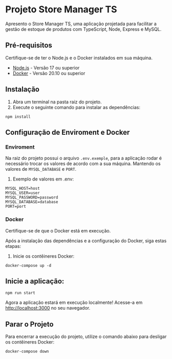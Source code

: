 # Projeto Store Manager TS

Apresento o Store Manager TS, uma aplicação projetada para facilitar a gestão de estoque de produtos com TypeScript, Node, Express e MySQL.

## Pré-requisitos

Certifique-se de ter o Node.js e o Docker instalados em sua máquina.

- [Node.js](https://nodejs.org/) - Versão 17 ou superior
- [Docker](https://www.docker.com/) - Versão 20.10 ou superior

## Instalação

1. Abra um terminal na pasta raiz do projeto.
2. Execute o seguinte comando para instalar as dependências:

`npm install`

## Configuração de Enviroment e Docker

### Enviroment

Na raiz do projeto possui o arquivo `.env.exemple`, para a aplicação rodar é necessário trocar os valores de acordo com a sua máquina. Mantendo os valores de `MYSQL_DATABASE` e `PORT`.

1. Exemplo de valores em .env:

```
MYSQL_HOST=host
MYSQL_USER=user
MYSQL_PASSWORD=password
MYSQL_DATABASE=database
PORT=port
```

### Docker

Certifique-se de que o Docker está em execução.

Após a instalação das dependências e a configuração do Docker, siga estas etapas:

1. Inicie os contêineres Docker:

`docker-compose up -d`

## Inicie a aplicação:

`npm run start`

Agora a aplicação estará em execução localmente! Acesse-a em [http://localhost:3000](http://localhost:3000) no seu navegador.

## Parar o Projeto

Para encerrar a execução do projeto, utilize o comando abaixo para desligar os contêineres Docker:

`docker-compose down`
